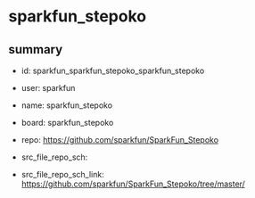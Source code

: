 # sparkfun_stepoko
 
## summary 
* id: sparkfun_sparkfun_stepoko_sparkfun_stepoko
* user: sparkfun
* name: sparkfun_stepoko
* board: sparkfun_stepoko
* repo: https://github.com/sparkfun/SparkFun_Stepoko



* src_file_repo_sch: 
* src_file_repo_sch_link: https://github.com/sparkfun/SparkFun_Stepoko/tree/master/




